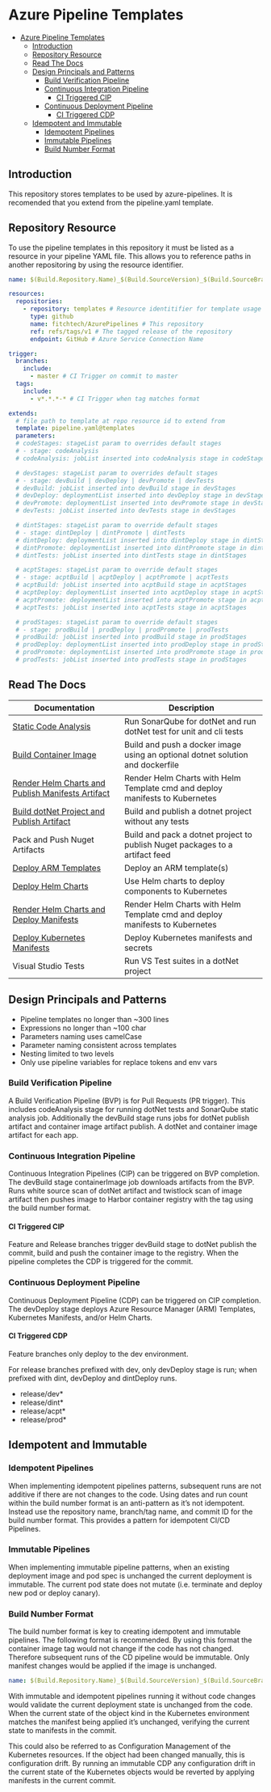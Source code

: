 # Azure Pipeline Templates

- [Azure Pipeline Templates](#azure-pipeline-templates)
  - [Introduction](#introduction)
  - [Repository Resource](#repository-resource)
  - [Read The Docs](#read-the-docs)
  - [Design Principals and Patterns](#design-principals-and-patterns)
    - [Build Verification Pipeline](#build-verification-pipeline)
    - [Continuous Integration Pipeline](#continuous-integration-pipeline)
      - [CI Triggered CIP](#ci-triggered-cip)
    - [Continuous Deployment Pipeline](#continuous-deployment-pipeline)
      - [CI Triggered CDP](#ci-triggered-cdp)
  - [Idempotent and Immutable](#idempotent-and-immutable)
    - [Idempotent Pipelines](#idempotent-pipelines)
    - [Immutable Pipelines](#immutable-pipelines)
    - [Build Number Format](#build-number-format)

## Introduction

This repository stores templates to be used by azure-pipelines. It is recomended that you extend from the pipeline.yaml template.

## Repository Resource

To use the pipeline templates in this repository it must be listed as a resource in your pipeline YAML file. This allows you to reference paths in another repositoring by using the resource identifier.

```yaml
name: $(Build.Repository.Name)_$(Build.SourceVersion)_$(Build.SourceBranchName) # name is the format for $(Build.BuildNumber)

resources:
  repositories:
    - repository: templates # Resource identitifier for template usage
      type: github
      name: fitchtech/AzurePipelines # This repository
      ref: refs/tags/v1 # The tagged release of the repository
      endpoint: GitHub # Azure Service Connection Name

trigger:
  branches:
    include:
      - master # CI Trigger on commit to master
  tags:
    include:
      - v*.*.*-* # CI Trigger when tag matches format

extends:
  # file path to template at repo resource id to extend from
  template: pipeline.yaml@templates
  parameters:
  # codeStages: stageList param to overrides default stages
  # - stage: codeAnalysis
  # codeAnalysis: jobList inserted into codeAnalysis stage in codeStages

  # devStages: stageList param to overrides default stages
  # - stage: devBuild | devDeploy | devPromote | devTests
  # devBuild: jobList inserted into devBuild stage in devStages
  # devDeploy: deploymentList inserted into devDeploy stage in devStages
  # devPromote: deploymentList inserted into devPromote stage in devStages
  # devTests: jobList inserted into devTests stage in devStages

  # dintStages: stageList param to override default stages
  # - stage: dintDeploy | dintPromote | dintTests
  # dintDeploy: deploymentList inserted into dintDeploy stage in dintStages
  # dintPromote: deploymentList inserted into dintPromote stage in dintStages
  # dintTests: jobList inserted into dintTests stage in dintStages

  # acptStages: stageList param to override default stages
  # - stage: acptBuild | acptDeploy | acptPromote | acptTests
  # acptBuild: jobList inserted into acptBuild stage in acptStages
  # acptDeploy: deploymentList inserted into acptDeploy stage in acptStages
  # acptPromote: deploymentList inserted into acptPromote stage in acptStages
  # acptTests: jobList inserted into acptTests stage in acptStages

  # prodStages: stageList param to override default stages
  # - stage: prodBuild | prodDeploy | prodPromote | prodTests
  # prodBuild: jobList inserted into prodBuild stage in prodStages
  # prodDeploy: deploymentList inserted into prodDeploy stage in prodStages
  # prodPromote: deploymentList inserted into prodPromote stage in prodStages
  # prodTests: jobList inserted into prodTests stage in prodStages
```

## Read The Docs

| Documentation                                                                    | Description                                                                    |
| -------------------------------------------------------------------------------- | ------------------------------------------------------------------------------ |
| [Static Code Analysis](steps/build/codeAnalysis.md)                              | Run SonarQube for dotNet and run dotNet test for unit and cli tests            |
| [Build Container Image](steps/build/containerImage.md)                           | Build and push a docker image using an optional dotnet solution and dockerfile |
| [Render Helm Charts and Publish Manifests Artifact](steps/build/helmTemplate.md) | Render Helm Charts with Helm Template cmd and deploy manifests to Kubernetes   |
| [Build dotNet Project and Publish Artifact](steps/build/dotNetCore.md)           | Build and publish a dotnet project without any tests                           |
| Pack and Push Nuget Artifacts                                                    | Build and pack a dotnet project to publish Nuget packages to a artifact feed   |
| [Deploy ARM Templates](steps/deploy/armTemplate.md)                              | Deploy an ARM template(s)                                                      |
| [Deploy Helm Charts](steps/deploy/helmChart.md)                                  | Use Helm charts to deploy components to Kubernetes                             |
| [Render Helm Charts and Deploy Manifests](steps/deploy/helmManifest.md)          | Render Helm Charts with Helm Template cmd and deploy manifests to Kubernetes   |
| [Deploy Kubernetes Manifests](steps/deploy/kubeManifest.md)                      | Deploy Kubernetes manifests and secrets                                        |
| Visual Studio Tests                                                              | Run VS Test suites in a dotNet project                                         |

## Design Principals and Patterns

- Pipeline templates no longer than ~300 lines
- Expressions no longer than ~100 char
- Parameters naming uses camelCase
- Parameter naming consistent across templates
- Nesting limited to two levels
- Only use pipeline variables for replace tokens and env vars

### Build Verification Pipeline

A Build Verification Pipeline (BVP) is for Pull Requests (PR trigger). This includes codeAnalysis stage for running dotNet tests and SonarQube static analysis job. Additionally the devBuild stage runs jobs for dotNet publish artifact and container image artifact publish. A dotNet and container image artifact for each app.

### Continuous Integration Pipeline

Continuous Integration Pipelines (CIP) can be triggered on BVP completion. The devBuild stage containerImage job downloads artifacts from the BVP. Runs white source scan of dotNet artifact and twistlock scan of image artifact then pushes image to Harbor container registry with the tag using the build number format.

#### CI Triggered CIP

Feature and Release branches trigger devBuild stage to dotNet publish the commit, build and push the container image to the registry. When the pipeline completes the CDP is triggered for the commit.

### Continuous Deployment Pipeline

Continuous Deployment Pipeline (CDP) can be triggered on CIP completion. The devDeploy stage deploys Azure Resource Manager (ARM) Templates, Kubernetes Manifests, and/or Helm Charts.

#### CI Triggered CDP

Feature branches only deploy to the dev environment.

For release branches prefixed with dev, only devDeploy stage is run; when prefixed with dint, devDeploy and dintDeploy runs.

- release/dev\*
- release/dint\*
- release/acpt\*
- release/prod\*

## Idempotent and Immutable

### Idempotent Pipelines

When implementing idempotent pipelines patterns, subsequent runs are not additive if there are not changes to the code. Using dates and run count within the build number format is an anti-pattern as it’s not idempotent. Instead use the repository name, branch/tag name, and commit ID for the build number format. This provides a pattern for idempotent CI/CD Pipelines.

### Immutable Pipelines

When implementing immutable pipeline patterns, when an existing deployment image and pod spec is unchanged the current deployment is immutable. The current pod state does not mutate (i.e. terminate and deploy new pod or deploy canary).

### Build Number Format

The build number format is key to creating idempotent and immutable pipelines. The following format is recommended. By using this format the container image tag would not change if the code has not changed. Therefore subsequent runs of the CD pipeline would be immutable. Only manifest changes would be applied if the image is unchanged.

```yml
name: $(Build.Repository.Name)_$(Build.SourceVersion)_$(Build.SourceBranchName) # name is the format for $(Build.BuildNumber)
```

With immutable and idempotent pipelines running it without code changes would validate the current deployment state is unchanged from the code. When the current state of the object kind in the Kubernetes environment matches the manifest being applied it’s unchanged, verifying the current state to manifests in the commit.

This could also be referred to as Configuration Management of the Kubernetes resources. If the object had been changed manually, this is configuration drift. By running an immutable CDP any configuration drift in the current state of the Kubernetes objects would be reverted by applying manifests in the current commit.
